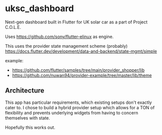 # uksc_dashboard

Next-gen dashboard built in Flutter for UK solar car as a part of Project C.O.L.E.

Uses https://github.com/sony/flutter-elinux as engine.

This uses the provider state management scheme (probably)
https://docs.flutter.dev/development/data-and-backend/state-mgmt/simple


example: 
- https://github.com/flutter/samples/tree/main/provider_shopper/lib
- https://github.com/nuwan94/provider-example/tree/master/lib/theme

## Architecture
This app has particular requirements, which existing setups don't exactly cater to. I chose to build a hybrid provider 
setup which allows for a TON of flexibility and prevents underlying widgets from having to concern themselves with state.

Hopefully this works out.